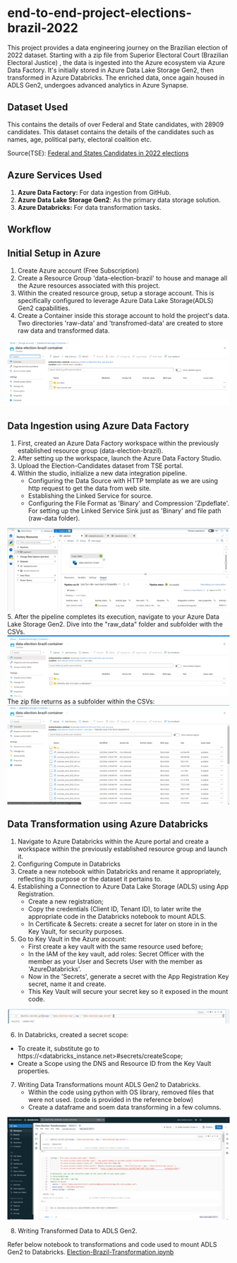 # end-to-end-project-elections-brazil-2022

This project provides a data engineering journey on the Brazilian election of 2022 dataset. Starting with a zip file from Superior Electoral Court (Brazilian Electoral Justice) , the data is ingested into the Azure ecosystem via Azure Data Factory. It's initially stored in Azure Data Lake Storage Gen2, then transformed in Azure Databricks. The enriched data, once again housed in ADLS Gen2, undergoes advanced analytics in Azure Synapse. 


## Dataset Used 
This contains the details of over Federal and State candidates, with 28909 candidates.
This dataset contains the details of the candidates such as names, age, political party, electoral coalition etc.

Source(TSE): [Federal and States Candidates in 2022 elections](https://dadosabertos.tse.jus.br/dataset/candidatos-2022/resource/435145fd-bc9d-446a-ac9d-273f585a0bb9)

## Azure Services Used
1. **Azure Data Factory:** For data ingestion from GitHub.
2. **Azure Data Lake Storage Gen2**: As the primary data storage solution.
3. **Azure Databricks:** For data transformation tasks.

## Workflow 

## Initial Setup in Azure
1. Create Azure account (Free Subscription)  
2. Create a Resource Group 'data-election-brazil' to house and manage all the Azure resources associated with this project. 
3. Within the created resource group, setup a storage account. This is specifically configured to leverage Azure Data Lake Storage(ADLS) Gen2 capabilities.
4. Create a Container inside this storage account to hold the project's data. Two directories 'raw-data' and 'transfromed-data' are created to store raw data and transformed data.
  <img src="Images/1_container.png"> 

## Data Ingestion using Azure Data Factory
1. First, created an Azure Data Factory workspace within the previously established resource group (data-election-brazil).
2. After setting up the workspace, launch the Azure Data Factory Studio. 
3. Upload the Election-Candidates dataset from TSE portal.
4. Within the studio, initialize a new data integration pipeline. 
   - Configuring the Data Source with HTTP template as we are using http request to get the data from web site.
   - Establishing the Linked Service for source.
   - Configuring the File Format as 'Binary' and Compression 'Zipdeflate'. For setting up the Linked Service Sink just as 'Binary' and file path (raw-data folder).

<img src="Images/2_pipeline.png">  
5. After the pipeline completes its execution, navigate to your Azure Data Lake Storage Gen2. Dive into the "raw_data" folder and subfolder with the CSVs. 
<img src="Images/3_zipfileasinfolder.png">
The zip file returns as a subfolder within the CSVs:
<img src="Images/4_zipped_files.png">

## Data Transformation using Azure Databricks
1. Navigate to Azure Databricks within the Azure portal and create a workspace within the previously established resource group and launch it.
2. Configuring Compute in Databricks
3. Create a new notebook within Databricks and rename it appropriately, reflecting its purpose or the dataset it pertains to.
4. Establishing a Connection to Azure Data Lake Storage (ADLS) using App Registration.
   - Create a new registration;
   - Copy the credentials (Client ID, Tenant ID), to later write the appropriate code in the Databricks notebook to mount ADLS.
   - In Certificate & Secrets: create a secret for later on store in in the Key Vault, for security purposes.
5. Go to Key Vault in the Azure account:
   - First create a key vault with the same resource used before;
   - In the IAM of the key vault, add roles: Secret Officer with the member as your User and Secrets User with the member as 'AzureDatabricks'.
   - Now in the 'Secrets', generate a secret with the App Registration Key secret, name it and create.
   - This Key Vault will secure your secret key so it exposed in the mount code.

<img src="Images/5_key_vault_code_secure.png">

6. In Databricks, created a secret scope:
  - To create it, substitute go to https://<databricks_instance.net>#secrets/createScope;
  - Create a Scope using the DNS and Resource ID from the Key Vault properties.   

7. Writing Data Transformations mount ADLS Gen2 to Databricks.
   - Within the code using python with OS library, removed files that were not used. (code is provided in the reference below)
   - Create a dataframe and soem data transforming in a few columns.
<img src="Images/6_databricks_notebok.png">

8. Writing Transformed Data to ADLS Gen2.

Refer below notebook to transformations and code used to mount ADLS Gen2 to Databricks.
[Election-Brazil-Transformation.ipynb](https://github.com/)


